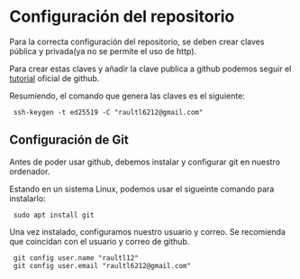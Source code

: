 # Configuración del repositorio

Para la correcta configuración del repositorio, se deben crear claves pública y privada(ya no se permite el uso de http).

Para crear estas claves y añadir la clave publica a github podemos seguir el [tutorial](https://docs.github.com/en/authentication/connecting-to-github-with-ssh) oficial de github.

Resumiendo, el comando que genera las claves es el siguiente:

```
 ssh-keygen -t ed25519 -C "raultl6212@gmail.com"
```

## Configuración de Git

Antes de poder usar github, debemos instalar y configurar git en nuestro ordenador.

Estando en un sistema Linux, podemos usar el sigueinte comando para instalarlo:

```
 sudo apt install git
```

Una vez instalado, configuramos nuestro usuario y correo. Se recomienda que coincidan con el usuario y correo de github. 

```
 git config user.name "raultl12"
 git config user.email "raultl6212@gmail.com"
```
